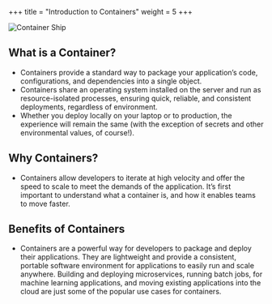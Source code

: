 +++
title = "Introduction to Containers"
weight = 5
+++

![Container Ship](/images/ecs-spot-capacity-providers/containership.jpg)

What is a Container?
---

* Containers provide a standard way to package your application’s code, configurations, and dependencies into a single object.
* Containers share an operating system installed on the server and run as resource-isolated processes, ensuring quick, reliable, and consistent deployments, regardless of environment.
* Whether you deploy locally on your laptop or to production, the experience will remain the same (with the exception of secrets and other environmental values, of course!).

Why Containers?
---
- Containers allow developers to iterate at high velocity and offer the speed to scale to meet the demands of the application. It’s first important to understand what a container is, and how it enables teams to move faster.

Benefits of Containers
---

- Containers are a powerful way for developers to package and deploy their applications. They are lightweight and provide a consistent, portable software environment for applications to easily run and scale anywhere. Building and deploying microservices, running batch jobs, for machine learning applications, and moving existing applications into the cloud are just some of the popular use cases for containers. 